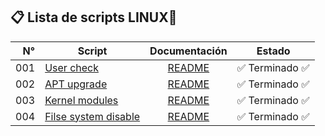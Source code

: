 ## 📋 Lista de scripts LINUX🐧

| N° | Script | Documentación | Estado |
|---:|---------------|:-------------:|:----:|
| 001|[User check](Linux/000-user-check.sh) | [README](000-user-check.md) | ✅ Terminado ✅ |
| 002|[APT upgrade](Linux/001-apt-upgrade.sh) | [README](001-apt-upgrade.md) | ✅ Terminado ✅ |
| 003|[Kernel modules](Linux/002-mod-kernel.sh) | [README](002-mod-kernel.md) | ✅ Terminado ✅ |
| 004|[Filse system disable](Linux/003-filesystems-disable.sh) | [README](003-filesystems-disable.md) | ✅ Terminado ✅ |